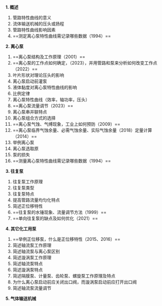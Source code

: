 **1. 概述**

1. 管路特性曲线的意义
2. 流体输送机械的压头或扬程
3. 管路特性曲线影响因素
4. ==测定离心泵特性曲线需记录哪些数据（1994）==

**2. 离心泵**

1. ==离心泵结构及工作原理（2001）==
2. ==离心泵的工作点如何确定，（2023），并用管路和泵来分析如何改变工作点（2022）==
3. 叶片形状对理论压头的影响
4. 离心泵启动前灌泵
5. 液体黏度对离心泵特性曲线的影响
6. 比例定律
7. 离心泵特性曲线（效率，轴功率，压头）
8. ==离心泵流量调节（2023）==
9. 离心泵串并联特点
10. 离心泵组合方式的选择
11. ==离心泵气蚀、气缚现象，工业上如何预防（2009）==
12. ==离心泵临界气蚀余量、必需气蚀余量、实际气蚀余量（2018）定量计算（2014）==
13. 举例离心泵
14. 离心泵选取原
15. 泵的损失
16. ==测量离心泵特性曲线需记录哪些数据（1994）==

**3. 往复泵**

1. 往复泵工作原理
2. 往复泵类型
3. 往复泵特点
4. 提高管路流量均匀化特点
5. 简述正位移特性
6. ==往复泵的水锤现象、流量调节方法（1999）==
7. ==单向往复泵的缺点及如何优化（2021）==

**4. 其它化工用泵**

1. ==举例正位移泵，什么是正位移特性（2015、2016）==
2. 简述轴流泵工作原理
3. 简述轴流泵与离心泵区别
4. 简述漩涡泵工作原理
5. 简述轴流泵特点
6. 简述漩涡泵特点
7. 简述隔膜泵、计量泵、齿轮泵、螺旋泵工作原理及特点
8. 为什么离心泵启动前应关闭出口阀，而漩涡泵启动前应打开出口阀
9. 简述轴流泵流量调节

**5. 气体输送机械**
